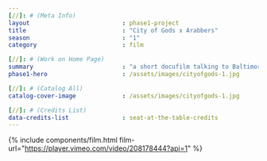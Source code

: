 ```yaml
---
[//]: # (Meta Info)
layout 							: phase1-project
title 							: "City of Gods x Arabbers"
season                          : "1"
category 						: film

[//]: # (Work on Home Page)
summary                         : "a short docufilm talking to Baltimore Arabbers, local produce providers"
phase1-hero                     : /assets/images/cityofgods-1.jpg

[//]: # (Catalog All)
catalog-cover-image				: /assets/images/cityofgods-1.jpg

[//]: # (Credits List)
data-credits-list 				: seat-at-the-table-credits
---
```

{% include components/film.html film-url="https://player.vimeo.com/video/208178444?api=1" %}
